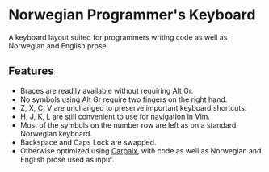 # Norwegian Programmer's Keyboard
A keyboard layout suited for programmers writing code as well as Norwegian and English prose.

## Features
- Braces are readily available without requiring Alt Gr.
- No symbols using Alt Gr require two fingers on the right hand.
- Z, X, C, V are unchanged to preserve important keyboard shortcuts.
- H, J, K, L are still convenient to use for navigation in Vim.
- Most of the symbols on the number row are left as on a standard Norwegian keyboard.
- Backspace and Caps Lock are swapped.
- Otherwise optimized using [Carpalx](http://mkweb.bcgsc.ca/carpalx/), with code as well as Norwegian and English prose used as input.
